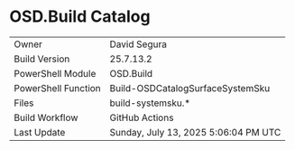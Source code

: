 ﻿# OSD.Build Catalog

| | |
|-|-|
| Owner | David Segura |
| Build Version | 25.7.13.2 |
| PowerShell Module | OSD.Build |
| PowerShell Function | Build-OSDCatalogSurfaceSystemSku |
| Files | build-systemsku.* |
| Build Workflow | GitHub Actions |
| Last Update | Sunday, July 13, 2025 5:06:04 PM UTC |
